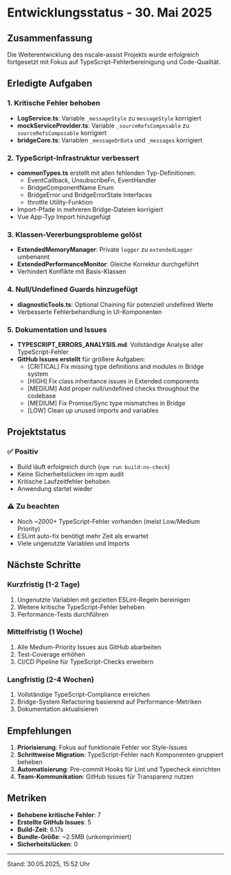 # Entwicklungsstatus - 30. Mai 2025

## Zusammenfassung
Die Weiterentwicklung des nscale-assist Projekts wurde erfolgreich fortgesetzt mit Fokus auf TypeScript-Fehlerbereinigung und Code-Qualität.

## Erledigte Aufgaben

### 1. Kritische Fehler behoben
- **LogService.ts**: Variable `_messageStyle` zu `messageStyle` korrigiert
- **mockServiceProvider.ts**: Variable `_sourceRefsComposable` zu `sourceRefsComposable` korrigiert
- **bridgeCore.ts**: Variablen `_messageOrData` und `_messages` korrigiert

### 2. TypeScript-Infrastruktur verbessert
- **commonTypes.ts** erstellt mit allen fehlenden Typ-Definitionen:
  - EventCallback, UnsubscribeFn, EventHandler
  - BridgeComponentName Enum
  - BridgeError und BridgeErrorState Interfaces
  - throttle Utility-Funktion
- Import-Pfade in mehreren Bridge-Dateien korrigiert
- Vue App-Typ Import hinzugefügt

### 3. Klassen-Vererbungsprobleme gelöst
- **ExtendedMemoryManager**: Private `logger` zu `extendedLogger` umbenannt
- **ExtendedPerformanceMonitor**: Gleiche Korrektur durchgeführt
- Verhindert Konflikte mit Basis-Klassen

### 4. Null/Undefined Guards hinzugefügt
- **diagnosticTools.ts**: Optional Chaining für potenziell undefined Werte
- Verbesserte Fehlerbehandlung in UI-Komponenten

### 5. Dokumentation und Issues
- **TYPESCRIPT_ERRORS_ANALYSIS.md**: Vollständige Analyse aller TypeScript-Fehler
- **GitHub Issues erstellt** für größere Aufgaben:
  - [CRITICAL] Fix missing type definitions and modules in Bridge system
  - [HIGH] Fix class inheritance issues in Extended components
  - [MEDIUM] Add proper null/undefined checks throughout the codebase
  - [MEDIUM] Fix Promise/Sync type mismatches in Bridge
  - [LOW] Clean up unused imports and variables

## Projektstatus

### ✅ Positiv
- Build läuft erfolgreich durch (`npm run build:no-check`)
- Keine Sicherheitslücken im npm audit
- Kritische Laufzeitfehler behoben
- Anwendung startet wieder

### ⚠️ Zu beachten
- Noch ~2000+ TypeScript-Fehler vorhanden (meist Low/Medium Priority)
- ESLint auto-fix benötigt mehr Zeit als erwartet
- Viele ungenutzte Variablen und Imports

## Nächste Schritte

### Kurzfristig (1-2 Tage)
1. Ungenutzte Variablen mit gezielten ESLint-Regeln bereinigen
2. Weitere kritische TypeScript-Fehler beheben
3. Performance-Tests durchführen

### Mittelfristig (1 Woche)
1. Alle Medium-Priority Issues aus GitHub abarbeiten
2. Test-Coverage erhöhen
3. CI/CD Pipeline für TypeScript-Checks erweitern

### Langfristig (2-4 Wochen)
1. Vollständige TypeScript-Compliance erreichen
2. Bridge-System Refactoring basierend auf Performance-Metriken
3. Dokumentation aktualisieren

## Empfehlungen

1. **Priorisierung**: Fokus auf funktionale Fehler vor Style-Issues
2. **Schrittweise Migration**: TypeScript-Fehler nach Komponenten gruppiert beheben
3. **Automatisierung**: Pre-commit Hooks für Lint und Typecheck einrichten
4. **Team-Kommunikation**: GitHub Issues für Transparenz nutzen

## Metriken

- **Behobene kritische Fehler**: 7
- **Erstellte GitHub Issues**: 5
- **Build-Zeit**: 6.17s
- **Bundle-Größe**: ~2.5MB (unkomprimiert)
- **Sicherheitslücken**: 0

---

Stand: 30.05.2025, 15:52 Uhr